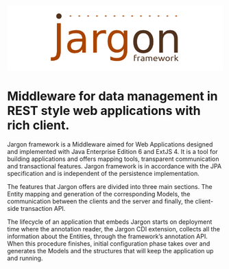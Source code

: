 ![](other/images/jargon_logo.png)


# Middleware for data management in REST style web applications with rich client.

Jargon framework is a Middleware aimed for Web Applications designed and implemented with Java Enterprise Edition 6 and ExtJS 4. It is a tool for building applications and offers mapping tools, transparent communication and transactional features. Jargon framework is in accordance with the JPA specification and is independent of the persistence implementation.

The features that Jargon offers are divided into three main sections. The Entity mapping and generation of the corresponding Models, the communication between the clients and the server and finally, the client-side transaction API.

The lifecycle of an application that embeds Jargon starts on deployment time where the annotation reader, the Jargon CDI extension, collects all the information about the Entities, through the framework’s annotation API. When this procedure finishes, initial configuration phase takes over and generates the Models and the structures that will keep the application up and running.

